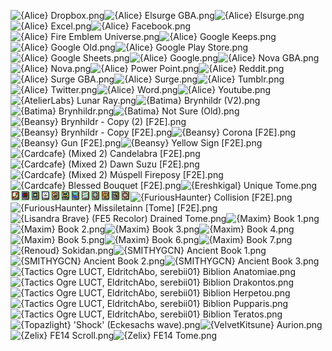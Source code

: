 ![{Alice} Dropbox.png](https://raw.githubusercontent.com/Klokinator/FE-Repo/main/Item%20Icons/Magic%20-%20Other%20Tomes/%7BAlice%7D%20Dropbox.png "{Alice} Dropbox.png")![{Alice} Elsurge GBA.png](https://raw.githubusercontent.com/Klokinator/FE-Repo/main/Item%20Icons/Magic%20-%20Other%20Tomes/%7BAlice%7D%20Elsurge%20GBA.png "{Alice} Elsurge GBA.png")![{Alice} Elsurge.png](https://raw.githubusercontent.com/Klokinator/FE-Repo/main/Item%20Icons/Magic%20-%20Other%20Tomes/%7BAlice%7D%20Elsurge.png "{Alice} Elsurge.png")![{Alice} Excel.png](https://raw.githubusercontent.com/Klokinator/FE-Repo/main/Item%20Icons/Magic%20-%20Other%20Tomes/%7BAlice%7D%20Excel.png "{Alice} Excel.png")![{Alice} Facebook.png](https://raw.githubusercontent.com/Klokinator/FE-Repo/main/Item%20Icons/Magic%20-%20Other%20Tomes/%7BAlice%7D%20Facebook.png "{Alice} Facebook.png")![{Alice} Fire Emblem Universe.png](https://raw.githubusercontent.com/Klokinator/FE-Repo/main/Item%20Icons/Magic%20-%20Other%20Tomes/%7BAlice%7D%20Fire%20Emblem%20Universe.png "{Alice} Fire Emblem Universe.png")![{Alice} Google Keeps.png](https://raw.githubusercontent.com/Klokinator/FE-Repo/main/Item%20Icons/Magic%20-%20Other%20Tomes/%7BAlice%7D%20Google%20Keeps.png "{Alice} Google Keeps.png")![{Alice} Google Old.png](https://raw.githubusercontent.com/Klokinator/FE-Repo/main/Item%20Icons/Magic%20-%20Other%20Tomes/%7BAlice%7D%20Google%20Old.png "{Alice} Google Old.png")![{Alice} Google Play Store.png](https://raw.githubusercontent.com/Klokinator/FE-Repo/main/Item%20Icons/Magic%20-%20Other%20Tomes/%7BAlice%7D%20Google%20Play%20Store.png "{Alice} Google Play Store.png")![{Alice} Google Sheets.png](https://raw.githubusercontent.com/Klokinator/FE-Repo/main/Item%20Icons/Magic%20-%20Other%20Tomes/%7BAlice%7D%20Google%20Sheets.png "{Alice} Google Sheets.png")![{Alice} Google.png](https://raw.githubusercontent.com/Klokinator/FE-Repo/main/Item%20Icons/Magic%20-%20Other%20Tomes/%7BAlice%7D%20Google.png "{Alice} Google.png")![{Alice} Nova GBA.png](https://raw.githubusercontent.com/Klokinator/FE-Repo/main/Item%20Icons/Magic%20-%20Other%20Tomes/%7BAlice%7D%20Nova%20GBA.png "{Alice} Nova GBA.png")![{Alice} Nova.png](https://raw.githubusercontent.com/Klokinator/FE-Repo/main/Item%20Icons/Magic%20-%20Other%20Tomes/%7BAlice%7D%20Nova.png "{Alice} Nova.png")![{Alice} Power Point.png](https://raw.githubusercontent.com/Klokinator/FE-Repo/main/Item%20Icons/Magic%20-%20Other%20Tomes/%7BAlice%7D%20Power%20Point.png "{Alice} Power Point.png")![{Alice} Reddit.png](https://raw.githubusercontent.com/Klokinator/FE-Repo/main/Item%20Icons/Magic%20-%20Other%20Tomes/%7BAlice%7D%20Reddit.png "{Alice} Reddit.png")![{Alice} Surge GBA.png](https://raw.githubusercontent.com/Klokinator/FE-Repo/main/Item%20Icons/Magic%20-%20Other%20Tomes/%7BAlice%7D%20Surge%20GBA.png "{Alice} Surge GBA.png")![{Alice} Surge.png](https://raw.githubusercontent.com/Klokinator/FE-Repo/main/Item%20Icons/Magic%20-%20Other%20Tomes/%7BAlice%7D%20Surge.png "{Alice} Surge.png")![{Alice} Tumblr.png](https://raw.githubusercontent.com/Klokinator/FE-Repo/main/Item%20Icons/Magic%20-%20Other%20Tomes/%7BAlice%7D%20Tumblr.png "{Alice} Tumblr.png")![{Alice} Twitter.png](https://raw.githubusercontent.com/Klokinator/FE-Repo/main/Item%20Icons/Magic%20-%20Other%20Tomes/%7BAlice%7D%20Twitter.png "{Alice} Twitter.png")![{Alice} Word.png](https://raw.githubusercontent.com/Klokinator/FE-Repo/main/Item%20Icons/Magic%20-%20Other%20Tomes/%7BAlice%7D%20Word.png "{Alice} Word.png")![{Alice} Youtube.png](https://raw.githubusercontent.com/Klokinator/FE-Repo/main/Item%20Icons/Magic%20-%20Other%20Tomes/%7BAlice%7D%20Youtube.png "{Alice} Youtube.png")![{AtelierLabs} Lunar Ray.png](https://raw.githubusercontent.com/Klokinator/FE-Repo/main/Item%20Icons/Magic%20-%20Other%20Tomes/%7BAtelierLabs%7D%20Lunar%20Ray.png "{AtelierLabs} Lunar Ray.png")![{Batima} Brynhildr (V2).png](https://raw.githubusercontent.com/Klokinator/FE-Repo/main/Item%20Icons/Magic%20-%20Other%20Tomes/%7BBatima%7D%20Brynhildr%20(V2).png "{Batima} Brynhildr (V2).png")![{Batima} Brynhildr.png](https://raw.githubusercontent.com/Klokinator/FE-Repo/main/Item%20Icons/Magic%20-%20Other%20Tomes/%7BBatima%7D%20Brynhildr.png "{Batima} Brynhildr.png")![{Batima} Not Sure (Old).png](https://raw.githubusercontent.com/Klokinator/FE-Repo/main/Item%20Icons/Magic%20-%20Other%20Tomes/%7BBatima%7D%20Not%20Sure%20(Old).png "{Batima} Not Sure (Old).png")![{Beansy} Brynhildr - Copy (2) [F2E].png](https://raw.githubusercontent.com/Klokinator/FE-Repo/main/Item%20Icons/Magic%20-%20Other%20Tomes/%7BBeansy%7D%20Brynhildr%20-%20Copy%20(2)%20%5BF2E%5D.png "{Beansy} Brynhildr - Copy (2) [F2E].png")![{Beansy} Brynhildr - Copy [F2E].png](https://raw.githubusercontent.com/Klokinator/FE-Repo/main/Item%20Icons/Magic%20-%20Other%20Tomes/%7BBeansy%7D%20Brynhildr%20-%20Copy%20%5BF2E%5D.png "{Beansy} Brynhildr - Copy [F2E].png")![{Beansy} Corona [F2E].png](https://raw.githubusercontent.com/Klokinator/FE-Repo/main/Item%20Icons/Magic%20-%20Other%20Tomes/%7BBeansy%7D%20Corona%20%5BF2E%5D.png "{Beansy} Corona [F2E].png")![{Beansy} Gun [F2E].png](https://raw.githubusercontent.com/Klokinator/FE-Repo/main/Item%20Icons/Magic%20-%20Other%20Tomes/%7BBeansy%7D%20Gun%20%5BF2E%5D.png "{Beansy} Gun [F2E].png")![{Beansy} Yellow Sign [F2E].png](https://raw.githubusercontent.com/Klokinator/FE-Repo/main/Item%20Icons/Magic%20-%20Other%20Tomes/%7BBeansy%7D%20Yellow%20Sign%20%5BF2E%5D.png "{Beansy} Yellow Sign [F2E].png")![{Cardcafe} (Mixed 2) Candelabra [F2E].png](https://raw.githubusercontent.com/Klokinator/FE-Repo/main/Item%20Icons/Magic%20-%20Other%20Tomes/%7BCardcafe%7D%20(Mixed%202)%20Candelabra%20%5BF2E%5D.png "{Cardcafe} (Mixed 2) Candelabra [F2E].png")![{Cardcafe} (Mixed 2) Dawn Suzu [F2E].png](https://raw.githubusercontent.com/Klokinator/FE-Repo/main/Item%20Icons/Magic%20-%20Other%20Tomes/%7BCardcafe%7D%20(Mixed%202)%20Dawn%20Suzu%20%5BF2E%5D.png "{Cardcafe} (Mixed 2) Dawn Suzu [F2E].png")![{Cardcafe} (Mixed 2) Múspell Fireposy [F2E].png](https://raw.githubusercontent.com/Klokinator/FE-Repo/main/Item%20Icons/Magic%20-%20Other%20Tomes/%7BCardcafe%7D%20(Mixed%202)%20M%C3%BAspell%20Fireposy%20%5BF2E%5D.png "{Cardcafe} (Mixed 2) Múspell Fireposy [F2E].png")![{Cardcafe} Blessed Bouquet [F2E].png](https://raw.githubusercontent.com/Klokinator/FE-Repo/main/Item%20Icons/Magic%20-%20Other%20Tomes/%7BCardcafe%7D%20Blessed%20Bouquet%20%5BF2E%5D.png "{Cardcafe} Blessed Bouquet [F2E].png")![{Ereshkigal} Unique Tome.png](https://raw.githubusercontent.com/Klokinator/FE-Repo/main/Item%20Icons/Magic%20-%20Other%20Tomes/%7BEreshkigal%7D%20Unique%20Tome.png "{Ereshkigal} Unique Tome.png")![{Estratega} Tome 1.png](https://raw.githubusercontent.com/Klokinator/FE-Repo/main/Item%20Icons/Magic%20-%20Other%20Tomes/%7BEstratega%7D%20Tome%201.png "{Estratega} Tome 1.png")![{Estratega} Tome 10.png](https://raw.githubusercontent.com/Klokinator/FE-Repo/main/Item%20Icons/Magic%20-%20Other%20Tomes/%7BEstratega%7D%20Tome%2010.png "{Estratega} Tome 10.png")![{Estratega} Tome 11.png](https://raw.githubusercontent.com/Klokinator/FE-Repo/main/Item%20Icons/Magic%20-%20Other%20Tomes/%7BEstratega%7D%20Tome%2011.png "{Estratega} Tome 11.png")![{Estratega} Tome 12.png](https://raw.githubusercontent.com/Klokinator/FE-Repo/main/Item%20Icons/Magic%20-%20Other%20Tomes/%7BEstratega%7D%20Tome%2012.png "{Estratega} Tome 12.png")![{Estratega} Tome 2.png](https://raw.githubusercontent.com/Klokinator/FE-Repo/main/Item%20Icons/Magic%20-%20Other%20Tomes/%7BEstratega%7D%20Tome%202.png "{Estratega} Tome 2.png")![{Estratega} Tome 3.png](https://raw.githubusercontent.com/Klokinator/FE-Repo/main/Item%20Icons/Magic%20-%20Other%20Tomes/%7BEstratega%7D%20Tome%203.png "{Estratega} Tome 3.png")![{Estratega} Tome 4.png](https://raw.githubusercontent.com/Klokinator/FE-Repo/main/Item%20Icons/Magic%20-%20Other%20Tomes/%7BEstratega%7D%20Tome%204.png "{Estratega} Tome 4.png")![{Estratega} Tome 5.png](https://raw.githubusercontent.com/Klokinator/FE-Repo/main/Item%20Icons/Magic%20-%20Other%20Tomes/%7BEstratega%7D%20Tome%205.png "{Estratega} Tome 5.png")![{Estratega} Tome 6.png](https://raw.githubusercontent.com/Klokinator/FE-Repo/main/Item%20Icons/Magic%20-%20Other%20Tomes/%7BEstratega%7D%20Tome%206.png "{Estratega} Tome 6.png")![{Estratega} Tome 7.png](https://raw.githubusercontent.com/Klokinator/FE-Repo/main/Item%20Icons/Magic%20-%20Other%20Tomes/%7BEstratega%7D%20Tome%207.png "{Estratega} Tome 7.png")![{Estratega} Tome 8.png](https://raw.githubusercontent.com/Klokinator/FE-Repo/main/Item%20Icons/Magic%20-%20Other%20Tomes/%7BEstratega%7D%20Tome%208.png "{Estratega} Tome 8.png")![{Estratega} Tome 9.png](https://raw.githubusercontent.com/Klokinator/FE-Repo/main/Item%20Icons/Magic%20-%20Other%20Tomes/%7BEstratega%7D%20Tome%209.png "{Estratega} Tome 9.png")![{FuriousHaunter} Collision [F2E].png](https://raw.githubusercontent.com/Klokinator/FE-Repo/main/Item%20Icons/Magic%20-%20Other%20Tomes/%7BFuriousHaunter%7D%20Collision%20%5BF2E%5D.png "{FuriousHaunter} Collision [F2E].png")![{FuriousHaunter} Missiletainn [Tome] [F2E].png](https://raw.githubusercontent.com/Klokinator/FE-Repo/main/Item%20Icons/Magic%20-%20Other%20Tomes/%7BFuriousHaunter%7D%20Missiletainn%20%5BTome%5D%20%5BF2E%5D.png "{FuriousHaunter} Missiletainn [Tome] [F2E].png")![{Lisandra Brave} (FE5 Recolor) Drained Tome.png](https://raw.githubusercontent.com/Klokinator/FE-Repo/main/Item%20Icons/Magic%20-%20Other%20Tomes/%7BLisandra%20Brave%7D%20(FE5%20Recolor)%20Drained%20Tome.png "{Lisandra Brave} (FE5 Recolor) Drained Tome.png")![{Maxim} Book 1.png](https://raw.githubusercontent.com/Klokinator/FE-Repo/main/Item%20Icons/Magic%20-%20Other%20Tomes/%7BMaxim%7D%20Book%201.png "{Maxim} Book 1.png")![{Maxim} Book 2.png](https://raw.githubusercontent.com/Klokinator/FE-Repo/main/Item%20Icons/Magic%20-%20Other%20Tomes/%7BMaxim%7D%20Book%202.png "{Maxim} Book 2.png")![{Maxim} Book 3.png](https://raw.githubusercontent.com/Klokinator/FE-Repo/main/Item%20Icons/Magic%20-%20Other%20Tomes/%7BMaxim%7D%20Book%203.png "{Maxim} Book 3.png")![{Maxim} Book 4.png](https://raw.githubusercontent.com/Klokinator/FE-Repo/main/Item%20Icons/Magic%20-%20Other%20Tomes/%7BMaxim%7D%20Book%204.png "{Maxim} Book 4.png")![{Maxim} Book 5.png](https://raw.githubusercontent.com/Klokinator/FE-Repo/main/Item%20Icons/Magic%20-%20Other%20Tomes/%7BMaxim%7D%20Book%205.png "{Maxim} Book 5.png")![{Maxim} Book 6.png](https://raw.githubusercontent.com/Klokinator/FE-Repo/main/Item%20Icons/Magic%20-%20Other%20Tomes/%7BMaxim%7D%20Book%206.png "{Maxim} Book 6.png")![{Maxim} Book 7.png](https://raw.githubusercontent.com/Klokinator/FE-Repo/main/Item%20Icons/Magic%20-%20Other%20Tomes/%7BMaxim%7D%20Book%207.png "{Maxim} Book 7.png")![{Renoud} Sokidan.png](https://raw.githubusercontent.com/Klokinator/FE-Repo/main/Item%20Icons/Magic%20-%20Other%20Tomes/%7BRenoud%7D%20Sokidan.png "{Renoud} Sokidan.png")![{SMITHYGCN} Ancient Book 1.png](https://raw.githubusercontent.com/Klokinator/FE-Repo/main/Item%20Icons/Magic%20-%20Other%20Tomes/%7BSMITHYGCN%7D%20Ancient%20Book%201.png "{SMITHYGCN} Ancient Book 1.png")![{SMITHYGCN} Ancient Book 2.png](https://raw.githubusercontent.com/Klokinator/FE-Repo/main/Item%20Icons/Magic%20-%20Other%20Tomes/%7BSMITHYGCN%7D%20Ancient%20Book%202.png "{SMITHYGCN} Ancient Book 2.png")![{SMITHYGCN} Ancient Book 3.png](https://raw.githubusercontent.com/Klokinator/FE-Repo/main/Item%20Icons/Magic%20-%20Other%20Tomes/%7BSMITHYGCN%7D%20Ancient%20Book%203.png "{SMITHYGCN} Ancient Book 3.png")![{Tactics Ogre LUCT, EldritchAbo, serebii01} Biblion Anatomiae.png](https://raw.githubusercontent.com/Klokinator/FE-Repo/main/Item%20Icons/Magic%20-%20Other%20Tomes/%7BTactics%20Ogre%20LUCT,%20EldritchAbo,%20serebii01%7D%20Biblion%20Anatomiae.png "{Tactics Ogre LUCT, EldritchAbo, serebii01} Biblion Anatomiae.png")![{Tactics Ogre LUCT, EldritchAbo, serebii01} Biblion Drakontos.png](https://raw.githubusercontent.com/Klokinator/FE-Repo/main/Item%20Icons/Magic%20-%20Other%20Tomes/%7BTactics%20Ogre%20LUCT,%20EldritchAbo,%20serebii01%7D%20Biblion%20Drakontos.png "{Tactics Ogre LUCT, EldritchAbo, serebii01} Biblion Drakontos.png")![{Tactics Ogre LUCT, EldritchAbo, serebii01} Biblion Herpetou.png](https://raw.githubusercontent.com/Klokinator/FE-Repo/main/Item%20Icons/Magic%20-%20Other%20Tomes/%7BTactics%20Ogre%20LUCT,%20EldritchAbo,%20serebii01%7D%20Biblion%20Herpetou.png "{Tactics Ogre LUCT, EldritchAbo, serebii01} Biblion Herpetou.png")![{Tactics Ogre LUCT, EldritchAbo, serebii01} Biblion Pupparis.png](https://raw.githubusercontent.com/Klokinator/FE-Repo/main/Item%20Icons/Magic%20-%20Other%20Tomes/%7BTactics%20Ogre%20LUCT,%20EldritchAbo,%20serebii01%7D%20Biblion%20Pupparis.png "{Tactics Ogre LUCT, EldritchAbo, serebii01} Biblion Pupparis.png")![{Tactics Ogre LUCT, EldritchAbo, serebii01} Biblion Teratos.png](https://raw.githubusercontent.com/Klokinator/FE-Repo/main/Item%20Icons/Magic%20-%20Other%20Tomes/%7BTactics%20Ogre%20LUCT,%20EldritchAbo,%20serebii01%7D%20Biblion%20Teratos.png "{Tactics Ogre LUCT, EldritchAbo, serebii01} Biblion Teratos.png")![{Topazlight} 'Shock' (Eckesachs wave).png](https://raw.githubusercontent.com/Klokinator/FE-Repo/main/Item%20Icons/Magic%20-%20Other%20Tomes/%7BTopazlight%7D%20'Shock'%20(Eckesachs%20wave).png "{Topazlight} 'Shock' (Eckesachs wave).png")![{VelvetKitsune} Aurion.png](https://raw.githubusercontent.com/Klokinator/FE-Repo/main/Item%20Icons/Magic%20-%20Other%20Tomes/%7BVelvetKitsune%7D%20Aurion.png "{VelvetKitsune} Aurion.png")![{Zelix} FE14 Scroll.png](https://raw.githubusercontent.com/Klokinator/FE-Repo/main/Item%20Icons/Magic%20-%20Other%20Tomes/%7BZelix%7D%20FE14%20Scroll.png "{Zelix} FE14 Scroll.png")![{Zelix} FE14 Tome.png](https://raw.githubusercontent.com/Klokinator/FE-Repo/main/Item%20Icons/Magic%20-%20Other%20Tomes/%7BZelix%7D%20FE14%20Tome.png "{Zelix} FE14 Tome.png")